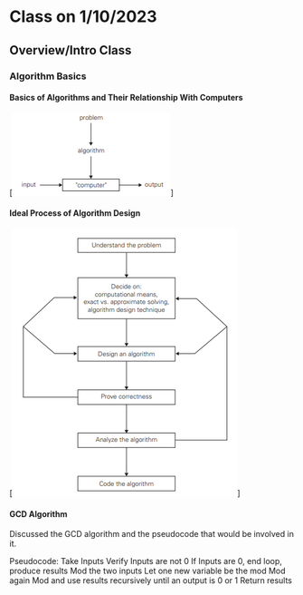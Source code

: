# Class on 1/10/2023

## Overview/Intro Class

### Algorithm Basics

#### Basics of Algorithms and Their Relationship With Computers

[![Computer and Algs](Images\algorithms_with_computers.PNG)]

#### Ideal Process of Algorithm Design

[![Ideal Algs](Images\ideal_alg_design.PNG)]

#### GCD Algorithm

Discussed the GCD algorithm and the pseudocode that would be involved in it. 

Pseudocode:
    Take Inputs
    Verify Inputs are not 0
        If Inputs are 0, end loop, produce results
    Mod the two inputs
    Let one new variable be the mod
    Mod again
    Mod and use results recursively until an output is 0 or 1
    Return results
